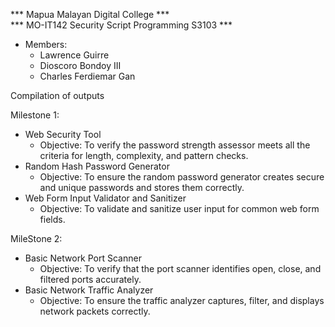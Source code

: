  *** Mapua Malayan Digital College *** <br>
 *** MO-IT142 Security Script Programming S3103 ***

- Members:
    - Lawrence Guirre
    - Dioscoro Bondoy III
    - Charles Ferdiemar Gan

Compilation of outputs<br>

Milestone 1: 
- Web Security Tool
    - Objective: To verify the password strength assessor meets all the criteria for length, complexity, and pattern checks.
- Random Hash Password Generator
    - Objective: To ensure the random password generator creates secure and unique passwords and stores them correctly.
- Web Form Input Validator and Sanitizer
    - Objective: To validate and sanitize user input for common web form fields.

MileStone 2:
- Basic Network Port Scanner
    - Objective: To verify that the port scanner identifies open, close, and filtered ports accurately.
- Basic Network Traffic Analyzer
    - Objective: To ensure the traffic analyzer captures, filter, and displays network packets correctly.
  
